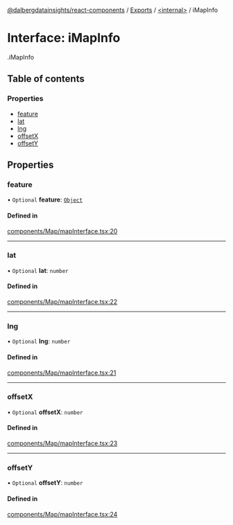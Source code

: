 [@dalbergdatainsights/react-components](../README.md) / [Exports](../modules.md) / [<internal\>](../modules/internal_.md) / iMapInfo

# Interface: iMapInfo

[<internal>](../modules/internal_.md).iMapInfo

## Table of contents

### Properties

- [feature](internal_.iMapInfo.md#feature)
- [lat](internal_.iMapInfo.md#lat)
- [lng](internal_.iMapInfo.md#lng)
- [offsetX](internal_.iMapInfo.md#offsetx)
- [offsetY](internal_.iMapInfo.md#offsety)

## Properties

### feature

• `Optional` **feature**: [`Object`](../modules/internal_.md#object)

#### Defined in

[components/Map/mapInterface.tsx:20](https://github.com/DalbergDataInsights/react-components/blob/ff81224/components/Map/mapInterface.tsx#L20)

___

### lat

• `Optional` **lat**: `number`

#### Defined in

[components/Map/mapInterface.tsx:22](https://github.com/DalbergDataInsights/react-components/blob/ff81224/components/Map/mapInterface.tsx#L22)

___

### lng

• `Optional` **lng**: `number`

#### Defined in

[components/Map/mapInterface.tsx:21](https://github.com/DalbergDataInsights/react-components/blob/ff81224/components/Map/mapInterface.tsx#L21)

___

### offsetX

• `Optional` **offsetX**: `number`

#### Defined in

[components/Map/mapInterface.tsx:23](https://github.com/DalbergDataInsights/react-components/blob/ff81224/components/Map/mapInterface.tsx#L23)

___

### offsetY

• `Optional` **offsetY**: `number`

#### Defined in

[components/Map/mapInterface.tsx:24](https://github.com/DalbergDataInsights/react-components/blob/ff81224/components/Map/mapInterface.tsx#L24)
